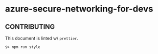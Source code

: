 # azure-secure-networking-for-devs

## CONTRIBUTING

This document is linted w/ `prettier`.

`$> npm run style`
